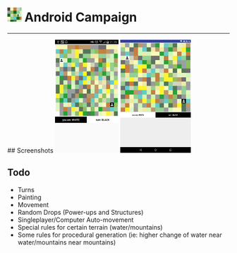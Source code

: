 # <img src="https://github.com/simplegr33n/android-game-assimilate/blob/master/screenshots/logos/logo1.jpg" width="32"> Android Campaign

<hr>
## Screenshots

<img src="https://github.com/simplegr33n/android-game-assimilate/blob/master/screenshots/phone0001.jpg" width="144">
<img src="https://github.com/simplegr33n/android-game-assimilate/blob/master/screenshots/tablet0003.jpg" width="160">



## Todo
* Turns
* Painting
* Movement
* Random Drops (Power-ups and Structures)
* Singleplayer/Computer Auto-movement
* Special rules for certain terrain (water/mountains)
* Some rules for procedural generation (ie: higher change of water near water/mountains near mountains)





